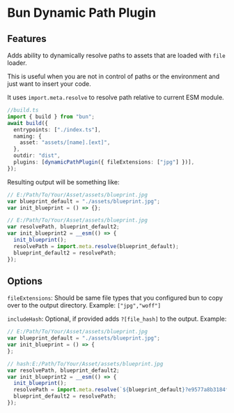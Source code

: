 # Bun Dynamic Path Plugin

## Features

Adds ability to dynamically resolve paths to assets that are loaded with `file` loader.

This is useful when you are not in control of paths or the environment and just want to insert your code.

It uses `import.meta.resolve` to resolve path relative to current ESM module.

```typescript
//build.ts
import { build } from "bun";
await build({
  entrypoints: ["./index.ts"],
  naming: {
    asset: "assets/[name].[ext]",
  },
  outdir: "dist",
  plugins: [dynamicPathPlugin({ fileExtensions: ["jpg"] })],
});
```

Resulting output will be something like:

```javascript
// E:/Path/To/Your/Asset/assets/blueprint.jpg
var blueprint_default = "./assets/blueprint.jpg";
var init_blueprint = () => {};

// E:/Path/To/Your/Asset/assets/blueprint.jpg
var resolvePath, blueprint_default2;
var init_blueprint2 = __esm(() => {
  init_blueprint();
  resolvePath = import.meta.resolve(blueprint_default);
  blueprint_default2 = resolvePath;
});
```

## Options

`fileExtensions`: Should be same file types that you configured bun to copy over to the output directory. Example: `["jpg","woff"]`

`includeHash`: Optional, if provided adds `?[file_hash]` to the output.
Example:
```javascript
// E:/Path/To/Your/Asset/assets/blueprint.jpg
var blueprint_default = "./assets/blueprint.jpg";
var init_blueprint = () => {
};

// hash:E:/Path/To/Your/Asset/assets/blueprint.jpg
var resolvePath, blueprint_default2;
var init_blueprint2 = __esm(() => {
  init_blueprint();
  resolvePath = import.meta.resolve(`${blueprint_default}?e9577a8b3184f0f8bdfe5202b7060bfd6fbe8c76`);
  blueprint_default2 = resolvePath;
});

```
